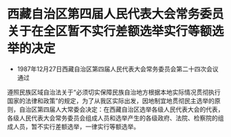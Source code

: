 # 西藏自治区第四届人民代表大会常务委员关于在全区暂不实行差额选举实行等额选举的决定

- 1987年12月27日西藏自治区第四届人民代表大会常务委员会第二十四次会议通过

<!-- INFO END -->

遵照民族区域自治法关于“必须切实保障民族自治地方根据本地实际情况贯彻执行国家的法律和政策”的规定，为了从我区实际出发，因地制宜地贯彻民主选举的原则，自治区第四届人大常委会决定：在西藏自治区选举各级人民代表大会的代表，各级人民代表大会常务委员会组成人员和选举产生的各级政府、法院、检察院的组成人员，暂不实行差额选举，一律实行等额选举。
